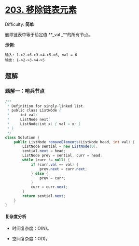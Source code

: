 # [203\. 移除链表元素](https://leetcode-cn.com/problems/remove-linked-list-elements/)

Difficulty: **简单**


删除链表中等于给定值 **_val _**的所有节点。

**示例:**

```shell
输入: 1->2->6->3->4->5->6, val = 6
输出: 1->2->3->4->5
```


## 题解

### 题解一：哨兵节点

```java
/**
 * Definition for singly-linked list.
 * public class ListNode {
 *     int val;
 *     ListNode next;
 *     ListNode(int x) { val = x; }
 * }
 */
class Solution {
    public ListNode removeElements(ListNode head, int val) {
        ListNode sential = new ListNode(0);
        sential.next = head;
        ListNode prev = sential, curr = head;
        while (curr != null) {
            if (curr.val == val) {
                prev.next = curr.next;
            } else {
                prev = curr;
            }
            curr = curr.next;
        }
        return sential.next;
    }
}
```

#### 复杂度分析

- 时间复杂度：O(N)。

- 空间复杂度：O(1)。
